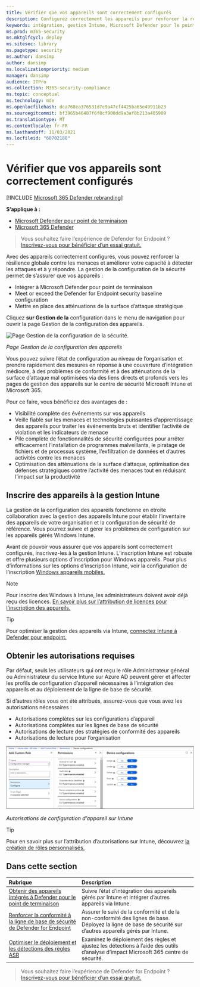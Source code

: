 ```yaml
---
title: Vérifier que vos appareils sont correctement configurés
description: Configurez correctement les appareils pour renforcer la résilience globale contre les menaces et améliorer votre capacité à détecter les attaques et à y répondre.
keywords: intégration, gestion Intune, Microsoft Defender pour le point de terminaison, Microsoft Defender, Windows Defender, réduction de la surface d’attaque, réduction de la surface d’attaque, réduction de la surface d’attaque, ligne de base de sécurité
ms.prod: m365-security
ms.mktglfcycl: deploy
ms.sitesec: library
ms.pagetype: security
ms.author: dansimp
author: dansimp
ms.localizationpriority: medium
manager: dansimp
audience: ITPro
ms.collection: M365-security-compliance
ms.topic: conceptual
ms.technology: mde
ms.openlocfilehash: dca768ea376531d7c9a47cf4425ba65e49911b23
ms.sourcegitcommit: bf3965b46487f6f8cf900dd9a3af8b213a405989
ms.translationtype: MT
ms.contentlocale: fr-FR
ms.lasthandoff: 11/03/2021
ms.locfileid: "60702188"
---
```

# <a name="ensure-your-devices-are-configured-properly"></a>Vérifier que vos appareils sont correctement configurés

[!INCLUDE [Microsoft 365 Defender rebranding](../../includes/microsoft-defender.md)]

**S’applique à :**
- [Microsoft Defender pour point de terminaison](https://go.microsoft.com/fwlink/p/?linkid=2154037)
- [Microsoft 365 Defender](https://go.microsoft.com/fwlink/?linkid=2118804)

> Vous souhaitez faire l’expérience de Defender for Endpoint ? [Inscrivez-vous pour bénéficier d’un essai gratuit.](https://signup.microsoft.com/create-account/signup?products=7f379fee-c4f9-4278-b0a1-e4c8c2fcdf7e&ru=https://aka.ms/MDEp2OpenTrial?ocid=docs-wdatp-onboardconfigure-abovefoldlink)

Avec des appareils correctement configurés, vous pouvez renforcer la résilience globale contre les menaces et améliorer votre capacité à détecter les attaques et à y répondre. La gestion de la configuration de la sécurité permet de s’assurer que vos appareils :

- Intégrer à Microsoft Defender pour point de terminaison
- Meet or exceed the Defender for Endpoint security baseline configuration
- Mettre en place des atténuations de la surface d’attaque stratégique

Cliquez **sur Gestion de la** configuration dans le menu de navigation pour ouvrir la page Gestion de la configuration des appareils.

![Page Gestion de la configuration de la sécurité.](images/secconmgmt_main.png)

*Page Gestion de la configuration des appareils*

Vous pouvez suivre l’état de configuration au niveau de l’organisation et prendre rapidement des mesures en réponse à une couverture d’intégration médiocre, à des problèmes de conformité et à des atténuations de la surface d’attaque mal optimisées via des liens directs et profonds vers les pages de gestion des appareils sur le centre de sécurité Microsoft Intune et Microsoft 365.

Pour ce faire, vous bénéficiez des avantages de :

- Visibilité complète des événements sur vos appareils
- Veille fiable sur les menaces et technologies puissantes d’apprentissage des appareils pour traiter les événements bruts et identifier l’activité de violation et les indicateurs de menace
- Pile complète de fonctionnalités de sécurité configurées pour arrêter efficacement l’installation de programmes malveillants, le piratage de fichiers et de processus système, l’exfiltration de données et d’autres activités contre les menaces
- Optimisation des atténuations de la surface d’attaque, optimisation des défenses stratégiques contre l’activité des menaces tout en réduisant l’impact sur la productivité

## <a name="enroll-devices-to-intune-management"></a>Inscrire des appareils à la gestion Intune

La gestion de la configuration des appareils fonctionne en étroite collaboration avec la gestion des appareils Intune pour établir l’inventaire des appareils de votre organisation et la configuration de sécurité de référence. Vous pourrez suivre et gérer les problèmes de configuration sur les appareils gérés Windows Intune.

Avant de pouvoir vous assurer que vos appareils sont correctement configurés, inscrivez-les à la gestion Intune. L’inscription Intune est robuste et offre plusieurs options d’inscription pour Windows appareils. Pour plus d’informations sur les options d’inscription Intune, voir la configuration de l’inscription [Windows appareils mobiles.](/intune/windows-enroll)

> [!NOTE]
> Pour inscrire des Windows à Intune, les administrateurs doivent avoir déjà reçu des licences. [En savoir plus sur l’attribution de licences pour l’inscription des appareils.](/intune/licenses-assign)

> [!TIP]
> Pour optimiser la gestion des appareils via Intune, [connectez Intune à Defender pour endpoint.](/intune/advanced-threat-protection#enable-windows-defender-atp-in-intune)

## <a name="obtain-required-permissions"></a>Obtenir les autorisations requises

Par défaut, seuls les utilisateurs qui ont reçu le rôle Administrateur général ou Administrateur du service Intune sur Azure AD peuvent gérer et affecter les profils de configuration d’appareil nécessaires à l’intégration des appareils et au déploiement de la ligne de base de sécurité.

Si d’autres rôles vous ont été attribués, assurez-vous que vous avez les autorisations nécessaires :

- Autorisations complètes sur les configurations d’appareil
- Autorisations complètes sur les lignes de base de sécurité
- Autorisations de lecture des stratégies de conformité des appareils
- Autorisations de lecture pour l’organisation

![Autorisations requises sur intune.](images/secconmgmt_intune_permissions.png)

*Autorisations de configuration d’appareil sur Intune*

> [!TIP]
> Pour en savoir plus sur l’attribution d’autorisations sur Intune, découvrez [la création de rôles personnalisés.](/intune/create-custom-role#to-create-a-custom-role)

## <a name="in-this-section"></a>Dans cette section

Rubrique|Description
:---|:---
[Obtenir des appareils intégrés à Defender pour le point de terminaison](configure-machines-onboarding.md)|Suivre l’état d’intégration des appareils gérés par Intune et intégrer d’autres appareils via Intune. 
[Renforcer la conformité à la ligne de base de sécurité de Defender for Endpoint](configure-machines-security-baseline.md)|Assurer le suivi de la conformité et de la non-conformité des lignes de base. Déployez la ligne de base de sécurité sur d’autres appareils gérés par Intune.
[Optimiser le déploiement et les détections des règles ASR](configure-machines-asr.md)|Examinez le déploiement des règles et ajustez les détections à l’aide des outils d’analyse d’impact Microsoft 365 centre de sécurité.

> Vous souhaitez faire l’expérience de Defender for Endpoint ? [Inscrivez-vous pour bénéficier d’un essai gratuit.](https://signup.microsoft.com/create-account/signup?products=7f379fee-c4f9-4278-b0a1-e4c8c2fcdf7e&ru=https://aka.ms/MDEp2OpenTrial?ocid=docs-wdatp-onboardconfigure-belowfoldlink)

